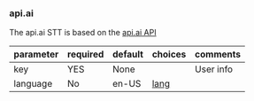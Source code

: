### api.ai

The api.ai STT is based on the [api.ai API](https://api.ai/)

| parameter| required | default | choices | comments |
|----------|----------|---------|---------|----------|
| key      | YES      | None    |         |User info |
| language | No       | en-US   |[lang](https://docs.api.ai/docs/languages)|    